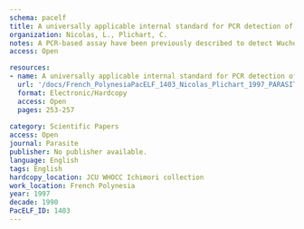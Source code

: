 ```yaml
---
schema: pacelf
title: A universally applicable internal standard for PCR detection of Wuchereria bancrofti in biological samples
organization: Nicolas, L., Plichart, C.
notes: A PCR-based assay have been previously described to detect Wuchereria bancrofti in mosquitoes and in human blood samples. However, the efficiency of PCR amplification may vary between samples depending on the presence of PCR inhibitors, leading sometimes to false negative results. To overcome this drawback, an internal standard plasmid (pWB11) was constructed. It can be added to each PCR reaction for coamplification along with the target W. bancrofti DNA (Sspl DNA repeat) using the same pair of primers. PCR products from W. bancrofti DNA or from pWB11 are 34 bp different in size and can be visualized either on agarose gel or by DNA ELISA using two different oligonucleotides probes.
access: Open

resources:
- name: A universally applicable internal standard for PCR detection of Wuchereria bancrofti in biological samples
  url: '/docs/French_PolynesiaPacELF_1403_Nicolas_Plichart_1997_PARASITE_PCR_for_Wb_parasite1997043p253.pdf'
  format: Electronic/Hardcopy
  access: Open
  pages: 253-257
 
category: Scientific Papers
access: Open
journal: Parasite
publisher: No publisher available. 
language: English 
tags: English 
hardcopy_location: JCU WHOCC Ichimori collection
work_location: French Polynesia
year: 1997
decade: 1990
PacELF_ID: 1403
---
```

